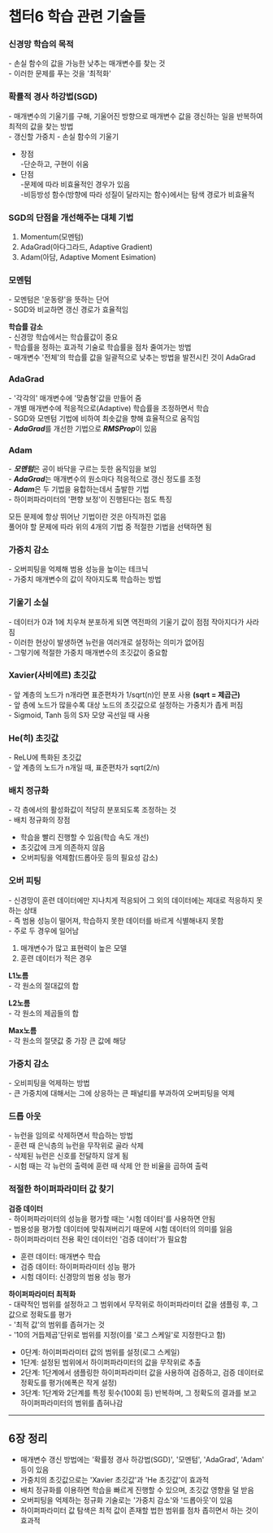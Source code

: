 # 챕터6 학습 관련 기술들  

### **신경망 학습의 목적**  
\- 손실 함수의 값을 가능한 낮추는 매개변수를 찾는 것  
\- 이러한 문제를 푸는 것을 '최적화'  

### **확률적 경사 하강법(SGD)**
\- 매개변수의 기울기를 구해, 기울어진 방향으로 매개변수 값을 갱신하는 일을 반복하여 최적의 값을 찾는 방법  
\- 갱신할 가중치 - 손실 함수의 기울기  
- 장점  
-단순하고, 구현이 쉬움  
- 단점  
-문제에 따라 비효율적인 경우가 있음  
-비등방성 함수(방향에 따라 성질이 달라지는 함수)에서는 탐색 경로가 비효율적

### **SGD의 단점을 개선해주는 대체 기법**
1. Momentum(모멘텀)
2. AdaGrad(아다그라드, Adaptive Gradient)
3. Adam(아담, Adaptive Moment Esimation)

### **모멘텀**
\- 모멘텀은 '운동량'을 뜻하는 단어  
\- SGD와 비교하면 갱신 경로가 효율적임  

**학습률 감소**  
\- 신경망 학습에서는 학습률값이 중요  
\- 학습률을 정하는 효과적 기술로 학습률을 점차 줄여가는 방법  
\- 매개변수 '전체'의 학습률 값을 일괄적으로 낮추는 방법을 발전시킨 것이 AdaGrad

### **AdaGrad**
\- '각각의' 매개변수에 '맞춤형'값을 만들어 줌  
\- 개별 매개변수에 적응적으로(Adaptive) 학습률을 조정하면서 학습  
\- SGD와 모멘텀 기법에 비하여 최솟값을 향해 효율적으로 움직임  
\- ***AdaGrad***를 개선한 기법으로 ***RMSProp***이 있음  

### **Adam**
\- ***모멘텀***은 공이 바닥을 구르는 듯한 움직임을 보임  
\- ***AdaGrad***는 매개변수의 원소마다 적응적으로 갱신 정도를 조정  
\- ***Adam***은 두 기법을 융합하는데서 출발한 기법  
\- 하이퍼파라미터의 '편향 보정'이 진행된다는 점도 특징

모든 문제에 항상 뛰어난 기법이란 것은 아직까진 없음  
풀어야 할 문제에 따라 위의 4개의 기법 중 적절한 기법을 선택하면 됨  

### **가중치 감소**  
\- 오버피팅을 억제해 범용 성능을 높이는 테크닉  
\- 가중치 매개변수의 값이 작아지도록 학습하는 방법  

### **기울기 소실**
\- 데이터가 0과 1에 치우쳐 분포하게 되면 역전파의 기울기 값이 점점 작아지다가 사라짐  
\- 이러한 현상이 발생하면 뉴런을 여러개로 설정하는 의미가 없어짐  
\- 그렇기에 적절한 가중치 매개변수의 초깃값이 중요함  

### **Xavier(사비에르) 초깃값**  
\- 앞 계층의 노드가 n개라면 표준편차가 1/sqrt(n)인 분포 사용 **(sqrt = 제곱근)**  
\- 앞 층에 노드가 많을수록 대상 노드의 초깃값으로 설정하는 가중치가 좁게 퍼짐  
\- Sigmoid, Tanh 등의 S자 모양 곡선일 때 사용  

### **He(히) 초깃값**  
\- ReLU에 특화된 초깃값  
\- 앞 계층의 노드가 n개일 때, 표준편차가 sqrt(2/n)  

### **배치 정규화**  
\- 각 층에서의 활성화값이 적당히 분포되도록 조정하는 것  
\- 배치 정규화의 장점  
- 학습을 빨리 진행할 수 있음(학습 속도 개선)  
- 초깃값에 크게 의존하지 않음  
- 오버피팅을 억제함(드롭아웃 등의 필요성 감소)  

### **오버 피팅**
\- 신경망이 훈련 데이터에만 지나치게 적응되어 그 외의 데이터에는 제대로 적응하지 못하는 상태  
\- 즉 범용 성능이 떨어져, 학습하지 못한 데이터를 바르게 식별해내지 못함  
\- 주로 두 경우에 일어남  
1. 매개변수가 많고 표현력이 높은 모델
2. 훈련 데이터가 적은 경우

**L1노름**  
\- 각 원소의 절대값의 합

**L2노름**  
\- 각 원소의 제곱들의 합  

**Max노름**  
\- 각 원소의 절댓값 중 가장 큰 값에 해당

### **가중치 감소**
\- 오비피팅을 억제하는 방법  
\- 큰 가중치에 대해서는 그에 상응하는 큰 패널티를 부과하여 오버피팅을 억제  

### **드롭 아웃**  
\- 뉴런을 임의로 삭제하면서 학습하는 방법  
\- 훈련 때 은닉층의 뉴런을 무작위로 골라 삭제  
\- 삭제된 뉴런은 신호를 전달하지 않게 됨  
\- 시험 때는 각 뉴런의 출력에 훈련 때 삭제 안 한 비율을 곱하여 출력  

### **적절한 하이퍼파라미터 값 찾기**  

**검증 데이터**  
\- 하이퍼파라미터의 성능을 평가할 때는 '시험 데이터'를 사용하면 안됨  
\- 범용성을 평가할 데이터에 맞춰져버리기 때문에 시험 데이터의 의미를 잃음  
\- 하이퍼파라미터 전용 확인 데이터인 '검증 데이터'가 필요함  
- 훈련 데이터: 매개변수 학습
- 검증 데이터: 하이퍼파라미터 성능 평가
- 시험 데이터: 신경망의 범용 성능 평가  

**하이퍼파라미터 최적화**  
\- 대략적인 범위를 설정하고 그 범위에서 무작위로 하이퍼파라미터 값을 샘플링 후, 그 값으로 정확도를 평가  
\- '최적 값'의 범위를 좁혀가는 것  
\- '10의 거듭제곱'단위로 범위를 지정(이를 '로그 스케일'로 지정한다고 함)  
- 0단계: 하이퍼파라미터 값의 범위를 설정(로그 스케일)
- 1단계: 설정된 범위에서 하이퍼파라미터의 값을 무작위로 추출
- 2단계: 1단계에서 샘플링한 하이퍼파라미터 값을 사용하여 검증하고, 검증 데이터로 정확도를 평가(에폭은 작게 설정)
- 3단계: 1단계와 2단계를 특정 횟수(100회 등) 반복하며, 그 정확도의 결과를 보고 하이퍼파라미터의 범위를 좁혀나감  

---
## 6장 정리
- 매개변수 갱신 방법에는 '확률정 경사 하강법(SGD)', '모멘텀', 'AdaGrad', 'Adam' 등이 있음
- 가중치의 초깃값으로는 'Xavier 초깃값'과 'He 초깃값'이 효과적
- 배치 정규화를 이용하면 학습을 빠르게 진행할 수 있으며, 초깃값 영향을 덜 받음
- 오버피팅을 억제하는 정규화 기술로는 '가중치 감소'와 '드롭아웃'이 있음
- 하이퍼파라미터 값 탐색은 최적 값이 존재할 법한 범위를 점차 좁히면서 하는 것이 효과적
